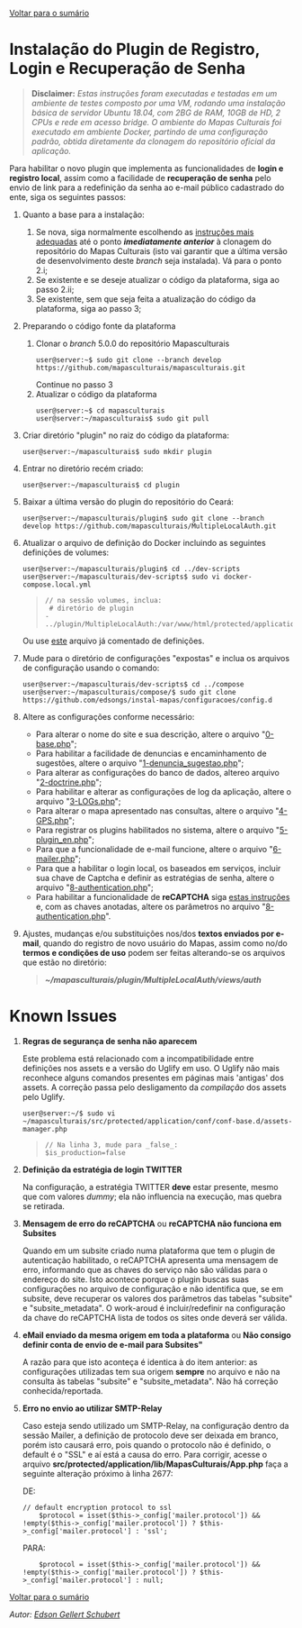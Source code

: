 [Voltar para o sumário](https://github.com/edsongs/instal-mapas)
  
# Instalação do Plugin de Registro, Login e Recuperação de Senha
>   **Disclaimer:**
>   _Estas instruções foram executadas e testadas em um ambiente de testes composto por uma VM, rodando uma instalação básica de servidor Ubuntu 18.04, com 2BG de RAM, 10GB de HD, 2 CPUs e rede em acesso bridge. O ambiente do Mapas Culturais foi executado em ambiente Docker, partindo de uma configuração padrão, obtida diretamente da clonagem do repositório oficial da aplicação._

Para habilitar o novo plugin que implementa as funcionalidades de **login e registro local**, assim como a facilidade de **recuperação de senha** pelo envio de link para a redefinição da senha ao e-mail público cadastrado do ente, siga os seguintes passos:

1. Quanto a base para a instalação:
    1. Se nova, siga normalmente escolhendo as [instruções mais adequadas](https://github.com/edsongs/instal-mapas/Instala%C3%A7%C3%A3o.md) até o ponto **_imediatamente anterior_** à clonagem do repositório do Mapas Culturais (isto vai garantir que a última versão de desenvolvimento deste _branch_ seja instalada). Vá para o ponto 2.i;
    2. Se existente e se deseje atualizar o código da plataforma, siga ao passo 2.ii;
    3. Se existente, sem que seja feita a atualização do código da plataforma, siga ao passo 3;
  
2. Preparando o código fonte da plataforma
    1. Clonar o _branch_ 5.0.0 do repositório Mapasculturais 
        ```
        user@server:~$ sudo git clone --branch develop https://github.com/mapasculturais/mapasculturais.git
        ```
        Continue no passo 3
     2. Atualizar o código da plataforma
        ```
        user@server:~$ cd mapasculturais
        user@server:~/mapasculturais$ sudo git pull
        ```

3. Criar diretório "plugin" no raiz do código da plataforma:
    ```
    user@server:~/mapasculturais$ sudo mkdir plugin
    ```

4. Entrar no diretório recém criado:
    ```
    user@server:~/mapasculturais$ cd plugin
    ```

5. Baixar a última versão do plugin do repositório do Ceará:
    ```
    user@server:~/mapasculturais/plugin$ sudo git clone --branch develop https://github.com/mapasculturais/MultipleLocalAuth.git
    ```

6. Atualizar o arquivo de definição do Docker incluindo as seguintes definições de volumes:
    ```
    user@server:~/mapasculturais/plugin$ cd ../dev-scripts
    user@server:~/mapasculturais/dev-scripts$ sudo vi docker-compose.local.yml
    ```
    >     // na sessão volumes, inclua:
    >      # diretório de plugin
    >     - ../plugin/MultipleLocalAuth:/var/www/html/protected/application/plugins/MultipleLocalAuth
    
    Ou use [este](https://github.com/edsongs/instal-mapas/configuracoes/docker-compose.local.yml) arquivo já comentado de definições.

7. Mude para o diretório de configurações "expostas" e inclua os arquivos de configuração usando o comando:
    ```
    user@server:~/mapasculturais/dev-scripts$ cd ../compose
    user@server:~/mapasculturais/compose/$ sudo git clone https://github.com/edsongs/instal-mapas/configuracoes/config.d
    ```

8. Altere as configurações conforme necessário:
   - Para alterar o nome do site e sua descrição, altere o arquivo "[0-base.php](https://github.com/edsongs/instal-mapas/blob/master/configuracoes/config.d/0-base.php)";
   - Para habilitar a facilidade de denuncias e encaminhamento de sugestões, altere o arquivo "[1-denuncia_sugestao.php](https://github.com/edsongs/instal-mapas/blob/master/configuracoes/config.d/1-denuncia_sugestao.php)";
   - Para alterar as configurações do banco de dados, altereo arquivo "[2-doctrine.php](https://github.com/edsongs/instal-mapas/blob/master/configuracoes/config.d/2-doctrine.php)";
   - Para habilitar e alterar as configurações de log da aplicação, altere o arquivo "[3-LOGs.php](https://github.com/edsongs/instal-mapas/blob/master/configuracoes/config.d/3-LOGs.php)";
   - Para alterar o mapa apresentado nas consultas, altere o arquivo "[4-GPS.php](https://github.com/edsongs/instal-mapas/blob/master/configuracoes/config.d/4-GPS.php)";
   - Para registrar os plugins habilitados no sistema, altere o arquivo "[5-plugin_en.php](https://github.com/edsongs/instal-mapas/blob/master/configuracoes/config.d/5-plugin_en.php)";
   - Para que a funcionalidade de e-mail funcione, altere o arquivo "[6-mailer.php](https://github.com/edsongs/instal-mapas/blob/master/configuracoes/config.d/6-mailer.php)";
   - Para que a habilitar o login local, os baseados em serviços, incluir sua chave de Captcha e definir as estratégias de senha, altere o arquivo "[8-authentication.php](https://github.com/edsongs/instal-mapas/blob/master/configuracoes/config.d/8-authentication.php)";
   - Para habilitar a funcionalidade de **reCAPTCHA** siga [estas instruções](https://docs.wpusermanager.com/article/147-generate-recaptcha-api-keys) e, com as chaves anotadas, altere os parâmetros no arquivo "[8-authentication.php](https://github.com/edsongs/instal-mapas/blob/master/configuracoes/config.d/8-authentication.php)".
   
9. Ajustes, mudanças e/ou substituições nos/dos **textos enviados por e-mail**, quando do registro de novo usuário do Mapas, assim como no/do **termos e condições de uso** podem ser feitas alterando-se os arquivos que estão no diretório:
    > **_~/mapasculturais/plugin/MultipleLocalAuth/views/auth_**

# Known Issues
1. **Regras de segurança de senha não aparecem**

    Este problema está relacionado com a incompatibilidade entre definições nos assets e a versão do Uglify em uso. O Uglify não mais reconhece alguns comandos presentes em páginas mais 'antigas' dos assets. A correção passa pelo desligamento da _compilação_ dos assets pelo Uglify.
    ```
    user@server:~/$ sudo vi ~/mapasculturais/src/protected/application/conf/conf-base.d/assets-manager.php
    ```
    >     // Na linha 3, mude para _false_:
    >     $is_production=false
    
2. **Definição da estratégia de login TWITTER**

    Na configuração, a estratégia TWITTER **deve** estar presente, mesmo que com valores _dummy_; ela não influencia na execução, mas quebra se retirada.

3. **Mensagem de erro do reCAPTCHA** ou **reCAPTCHA não funciona em Subsites**

    Quando em um subsite criado numa plataforma que tem o plugin de autenticação habilitado, o reCAPTCHA apresenta uma mensagem de erro, informando que as chaves do serviço não são válidas para o endereço do site. Isto acontece porque o plugin buscas suas configurações no arquivo de configuração e não identifica que, se em subsite, deve recuperar os valores dos parâmetros das tabelas "subsite" e "subsite_metadata".
    O work-aroud é incluir/redefinir na configuração da chave do reCAPTCHA lista de todos os sites onde deverá ser válida.
    
4. **eMail enviado da mesma origem em toda a plataforma** ou **Não consigo definir conta de envio de e-mail para Subsites"**

    A razão para que isto aconteça é identica à do item anterior: as configurações utilizadas tem sua origem **sempre** no arquivo e não na consulta às tabelas "subsite" e "subsite_metadata".
    Não há correção conhecida/reportada.
   
5. **Erro no envio ao utilizar SMTP-Relay**

    Caso esteja sendo utilizado um SMTP-Relay, na configuração dentro da sessão Mailer, a definição de protocolo deve ser deixada em branco, porém isto causará erro, pois quando o protocolo não é definido, o default é o "SSL" e aí está a causa do erro. Para corrigir, acesse o arquivo **src/protected/application/lib/MapasCulturais/App.php** faça a seguinte alteração próximo à linha 2677:
    
    DE:
    ```
    // default encryption protocol to ssl
        $protocol = isset($this->_config['mailer.protocol']) &&  !empty($this->_config['mailer.protocol']) ? $this->_config['mailer.protocol'] : 'ssl';
    ```
    PARA:
    ```
        $protocol = isset($this->_config['mailer.protocol']) &&  !empty($this->_config['mailer.protocol']) ? $this->_config['mailer.protocol'] : null;
    ```

[Voltar para o sumário](https://github.com/edsongs/instal-mapas)
  
_Autor: [Edson Gellert Schubert](https://github.com/edsongs/)_
